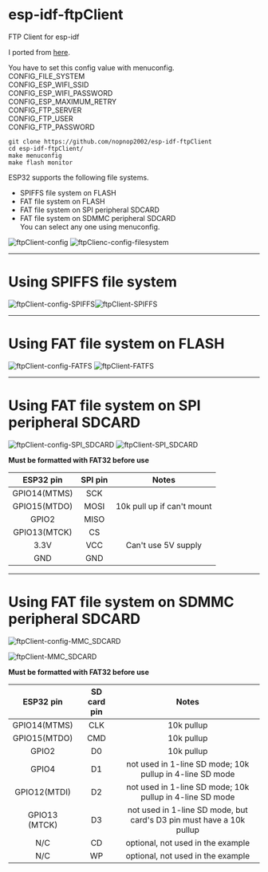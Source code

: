 # esp-idf-ftpClient
FTP Client for esp-idf

I ported from [here](https://github.com/JohnnyB1290/ESP32-FTP-Client).   

You have to set this config value with menuconfig.   
CONFIG_FILE_SYSTEM   
CONFIG_ESP_WIFI_SSID   
CONFIG_ESP_WIFI_PASSWORD   
CONFIG_ESP_MAXIMUM_RETRY   
CONFIG_FTP_SERVER   
CONFIG_FTP_USER   
CONFIG_FTP_PASSWORD   

```
git clone https://github.com/nopnop2002/esp-idf-ftpClient
cd esp-idf-ftpClient/
make menuconfig
make flash monitor
```

ESP32 supports the following file systems.   
- SPIFFS file system on FLASH   
- FAT file system on FLASH   
- FAT file system on SPI peripheral SDCARD   
- FAT file system on SDMMC peripheral SDCARD   
You can select any one using menuconfig.   

![ftpClient-config](https://user-images.githubusercontent.com/6020549/65889407-2b489c80-e3dc-11e9-9e6c-acae8f69880f.jpg)
![ftpClienc-config-filesystem](https://user-images.githubusercontent.com/6020549/65959000-c2b8f880-e48b-11e9-99d2-7cdf1cd7efc8.jpg)

---

# Using SPIFFS file system

![ftpClient-config-SPIFFS](https://user-images.githubusercontent.com/6020549/65889414-2f74ba00-e3dc-11e9-9358-91db0a9f536a.jpg)![ftpClient-SPIFFS](https://user-images.githubusercontent.com/6020549/65889527-5fbc5880-e3dc-11e9-96be-123e43268388.jpg)

---

# Using FAT file system on FLASH

![ftpClient-config-FATFS](https://user-images.githubusercontent.com/6020549/65889428-326faa80-e3dc-11e9-9aca-6d37030ddf47.jpg)
![ftpClient-FATFS](https://user-images.githubusercontent.com/6020549/65889548-64810c80-e3dc-11e9-96e0-8207b9d3fe9e.jpg)

---

# Using FAT file system on SPI peripheral SDCARD

![ftpClient-config-SPI_SDCARD](https://user-images.githubusercontent.com/6020549/65959025-dd8b6d00-e48b-11e9-9f79-6a4aa50c07b3.jpg)
![ftpClient-SPI_SDCARD](https://user-images.githubusercontent.com/6020549/65959028-e2502100-e48b-11e9-8da4-79bbb0c0a8ec.jpg)

__Must be formatted with FAT32 before use__

|ESP32 pin|SPI pin|Notes|
|:-:|:-:|:-:|
|GPIO14(MTMS)|SCK||
|GPIO15(MTDO)|MOSI|10k pull up if can't mount|
|GPIO2|MISO||
|GPIO13(MTCK)|CS|| 
|3.3V|VCC|Can't use 5V supply|
|GND|GND||

---

# Using FAT file system on SDMMC peripheral SDCARD

![ftpClient-config-MMC_SDCARD](https://user-images.githubusercontent.com/6020549/65959060-f3009700-e48b-11e9-8fa8-d3f9572e7c08.jpg)

![ftpClient-MMC_SDCARD](https://user-images.githubusercontent.com/6020549/65959066-f72cb480-e48b-11e9-96df-a7cc0dbdba32.jpg)

__Must be formatted with FAT32 before use__

|ESP32 pin|SD card pin|Notes|
|:-:|:-:|:-:|
|GPIO14(MTMS)|CLK|10k pullup|
|GPIO15(MTDO)|CMD|10k pullup|
|GPIO2|D0|10k pullup|
|GPIO4|D1|not used in 1-line SD mode; 10k pullup in 4-line SD mode|
|GPIO12(MTDI)|D2|not used in 1-line SD mode; 10k pullup in 4-line SD mode|
|GPIO13 (MTCK)|D3|not used in 1-line SD mode, but card's D3 pin must have a 10k pullup
|N/C|CD|optional, not used in the example|
|N/C|WP|optional, not used in the example|

